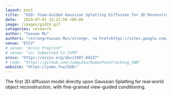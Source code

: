 ```yaml
---
layout: post
title:  "GSD: View-Guided Gaussian Splatting Diffusion for 3D Reconstruction"
date:   2024-07-01 22:21:59 +00:00
image: /images/gsd24.gif
categories: research
author: "Yuxuan Mu"
authors: "<strong>Yuxuan Mu</strong>, <a href=https://sites.google.com/site/xinxinzuohome/home>Xinxin Zuo</a>, <a href=https://ericguo5513.github.io>Chuan Guo</a>, <a href=https://vision-and-learning-lab-ualberta.github.io/author/yilin-wang/>Yilin Wang</a>, Juwei Lu, Xiaofei Wu, Songcen Xu, Peng Dai, Youliang Yan, <a href=https://www.ece.ualberta.ca/~lcheng5/>Li Cheng</a>"
venue: "ECCV"
# venue: "Arxiv Preprint"
# venue: "in: Submitted to CVPR"
arxiv: "https://arxiv.org/abs/2407.04237"
# code: "https://github.com/JimmyZou/HumanPoseTracking_SNN"
website: "https://yxmu.foo/GSD/"
---
```

The first 3D diffusion model directly upon Gaussian Splatting for real‐world object reconstruction, with fine-grained view-guided conditioning.